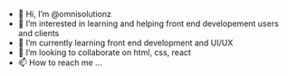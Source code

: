 - 👋 Hi, I’m @omnisolutionz
- 👀 I’m interested in learning and helping front end developement users and clients
- 🌱 I’m currently learning front end development and UI/UX
- 💞️ I’m looking to collaborate on html, css, react
- 📫 How to reach me ...

<!---
omnisolutionz/omnisolutionz is a ✨ special ✨ repository because its `README.md` (this file) appears on your GitHub profile.
You can click the Preview link to take a look at your changes.
--->
